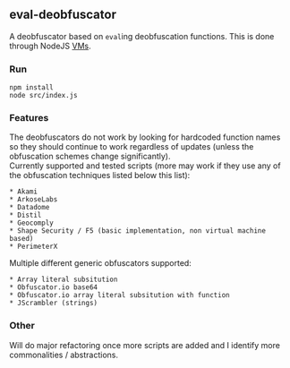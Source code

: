 ## eval-deobfuscator
A deobfuscator based on ```eval```ing deobfuscation functions.   This is done through NodeJS [VMs](https://nodejs.org/api/vm.html).

### Run

    npm install
    node src/index.js

### Features
The deobfuscators do not work by looking for hardcoded function names so they should continue to work regardless of updates (unless the obfuscation schemes change significantly).  
Currently supported and tested scripts (more may work if they use any of the obfuscation techniques listed below this list):

    * Akami
    * ArkoseLabs
    * Datadome
    * Distil
    * Geocomply
    * Shape Security / F5 (basic implementation, non virtual machine based)
    * PerimeterX

Multiple different generic obfuscators supported:
    
    * Array literal subsitution
    * Obfuscator.io base64
    * Obfuscator.io array literal subsitution with function
    * JScrambler (strings)

### Other

Will do major refactoring once more scripts are added and I identify more commonalities / abstractions.